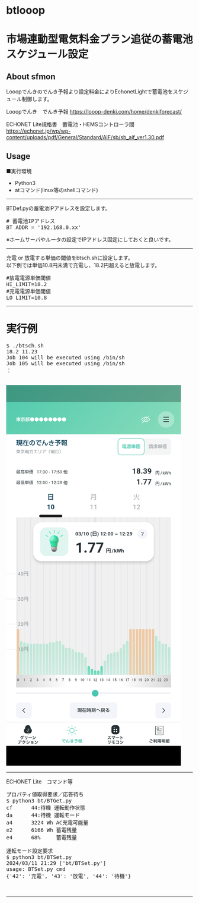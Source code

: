 # btlooop
市場連動型電気料金プラン追従の蓄電池スケジュール設定
==================

## About sfmon
Looopでんきのでんき予報より設定料金によりEchonetLightで蓄電池をスケジュール制御します。

Looopでんき　でんき予報
https://looop-denki.com/home/denkiforecast/

ECHONET Lite規格書　蓄電池・HEMSコントローラ間
https://echonet.jp/wp/wp-content/uploads/pdf/General/Standard/AIF/sb/sb_aif_ver1.30.pdf

## Usage

■実行環境  
* Python3  
* atコマンド(linux等のshellコマンド)

------------------------------------------------

BTDef.pyの蓄電池IPアドレスを設定します。
<pre>
# 蓄電池IPアドレス
BT_ADDR = '192.168.0.xx'
</pre>
※ホームサーバやルータの設定でIPアドレス固定にしておくと良いです。

------------------------------------------------

充電 or 放電する単価の閾値をbtsch.shに設定します。<br>
以下例では単価10.8円未満で充電し、18.2円超えると放電します。

<pre>
#放電電源単価閾値
HI_LIMIT=18.2
#充電電源単価閾値
LO_LIMIT=10.8
</pre>

------------------------------------------------

# 実行例  
<pre>
$ ./btsch.sh
18.2 11.23
Job 104 will be executed using /bin/sh
Job 105 will be executed using /bin/sh
：

</pre>

![preview](preview.png)

------------------------------------------------
ECHONET Lite　コマンド等
<pre>
プロパティ値取得要求／応答待ち
$ python3 bt/BTGet.py
cf      44:待機 運転動作状態
da      44:待機 運転モード
a4      3224 Wh AC充電可能量
e2      6166 Wh 蓄電残量
e4      68%     蓄電残量

運転モード設定要求
$ python3 bt/BTSet.py
2024/03/11 21:29 ['bt/BTSet.py']
usage: BTSet.py cmd
{'42': '充電', '43': '放電', '44': '待機'}


</pre>

------------------------------------------------

